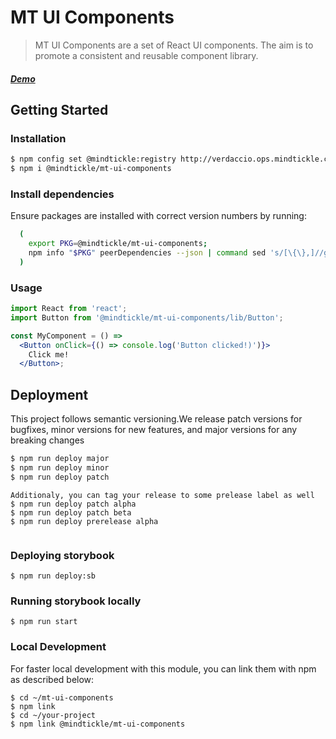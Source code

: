 # MT UI Components

> MT UI Components are a set of React UI components. The aim is to promote a consistent and reusable component library. 


##### [Demo](https://MindTickle.github.io/mt-ui-components/)

## Getting Started

### Installation
```bash
$ npm config set @mindtickle:registry http://verdaccio.ops.mindtickle.com
$ npm i @mindtickle/mt-ui-components
```

### Install dependencies
Ensure packages are installed with correct version numbers by running:
```sh
  (
    export PKG=@mindtickle/mt-ui-components;
    npm info "$PKG" peerDependencies --json | command sed 's/[\{\},]//g ; s/: /@/g; s/ *//g' | xargs npm install --save "$PKG"
  )
```
### Usage

```jsx
import React from 'react';
import Button from '@mindtickle/mt-ui-components/lib/Button';
```
```jsx
const MyComponent = () =>
  <Button onClick={() => console.log('Button clicked!)')}>
    Click me!
  </Button>;
```

## Deployment

This project follows semantic versioning.We release patch versions for bugfixes, minor versions for new features, and major versions for any breaking changes

```bash
$ npm run deploy major
$ npm run deploy minor
$ npm run deploy patch
```
```
Additionaly, you can tag your release to some prelease label as well
$ npm run deploy patch alpha
$ npm run deploy patch beta
$ npm run deploy prerelease alpha


```
### Deploying storybook

```
$ npm run deploy:sb
```

### Running storybook locally
```
$ npm run start
```

### Local Development
For faster local development with this module, you can link them with npm as described below:

```
$ cd ~/mt-ui-components 
$ npm link
$ cd ~/your-project
$ npm link @mindtickle/mt-ui-components 
```
